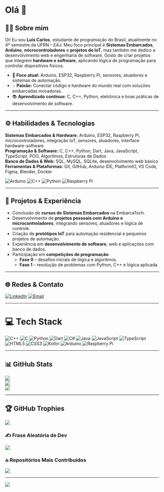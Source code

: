 # Olá 👋

## 👨‍💻 Sobre mim
Oi! Eu sou **Luis Carlos**, estudante de programação do Brasil, atualmente no 4º semestre da UFRN – EAJ. Meu foco principal é **Sistemas Embarcados**, **Arduino**, **microcontroladores** e **projetos de IoT**, mas também me dedico a desenvolvimento web e engenharia de software. Gosto de criar projetos que integrem **hardware e software**, aplicando lógica de programação para controlar dispositivos físicos.  

- 🎯 **Foco atual:** Arduino, ESP32, Raspberry Pi, sensores, atuadores e sistemas de automação.  
- 💡 **Paixão:** Conectar código e hardware do mundo real com soluções embarcadas inovadoras.  
- 📚 **Aprendizado contínuo:** C, C++, Python, eletrônica e boas práticas de desenvolvimento de software.  

---

## ⚙️ Habilidades & Tecnologias

**Sistemas Embarcados & Hardware:** Arduino, ESP32, Raspberry Pi, microcontroladores, integração IoT, sensores, atuadores, interface hardware-software  
**Programação & Software:** C, C++, Python, Dart, Java, JavaScript, TypeScript, POO, Algoritmos, Estruturas de Dados  
**Banco de Dados & Web:** SQL, MySQL, SQLite, desenvolvimento web básico  
**Ferramentas & Plataformas:** Git, GitHub, Arduino IDE, PlatformIO, VS Code, Figma, Blender, Docker  

![Arduino](https://img.shields.io/badge/-Arduino-00979D?style=for-the-badge&logo=Arduino&logoColor=white)
![C++](https://img.shields.io/badge/c++-%2300599C.svg?style=for-the-badge&logo=c%2B%2B&logoColor=white)
![Python](https://img.shields.io/badge/python-3670A0?style=for-the-badge&logo=python&logoColor=ffdd54)
![Raspberry Pi](https://img.shields.io/badge/-Raspberry_Pi-C51A4A?style=for-the-badge&logo=Raspberry-Pi)

---

## 📂 Projetos & Experiência
- Conclusão de **cursos de Sistemas Embarcados** na EmbarcaTech.  
- Desenvolvimento de **projetos pessoais com Arduino e microcontroladores**, integrando sensores, atuadores e lógica de controle.  
- Criação de **protótipos IoT** para automação residencial e pequenos projetos de automação.  
- Experiência em **desenvolvimento de software**, web e aplicações com banco de dados.  
- Participação em **competições de programação**:  
  - **Fase 0** – desafios iniciais de lógica e algoritmos.  
  - **Fase 1** – resolução de problemas com Python, C++ e lógica aplicada.  

---

## 🌐 Redes & Contato
[![LinkedIn](https://img.shields.io/badge/LinkedIn-%230077B5.svg?logo=linkedin&logoColor=white)](https://linkedin.com/in/luis-carlos-717465237/) 
[![Email](https://img.shields.io/badge/Email-D14836?logo=gmail&logoColor=white)](mailto:luiscff791@gmail.com)

---

# 💻 Tech Stack
![C++](https://img.shields.io/badge/c++-%2300599C.svg?style=for-the-badge&logo=c%2B%2B&logoColor=white) 
![C](https://img.shields.io/badge/c-%2300599C.svg?style=for-the-badge&logo=c&logoColor=white) 
![Python](https://img.shields.io/badge/python-3670A0?style=for-the-badge&logo=python&logoColor=ffdd54) 
![Dart](https://img.shields.io/badge/dart-%230175C2.svg?style=for-the-badge&logo=dart&logoColor=white) 
![C#](https://img.shields.io/badge/c%23-%23239120.svg?style=for-the-badge&logo=csharp&logoColor=white) 
![Java](https://img.shields.io/badge/java-%23ED8B00.svg?style=for-the-badge&logo=openjdk&logoColor=white) 
![JavaScript](https://img.shields.io/badge/javascript-%23323330.svg?style=for-the-badge&logo=javascript&logoColor=%23F7DF1E) 
![TypeScript](https://img.shields.io/badge/typescript-%23007ACC.svg?style=for-the-badge&logo=typescript&logoColor=white) 
![HTML5](https://img.shields.io/badge/html5-%23E34F26.svg?style=for-the-badge&logo=html5&logoColor=white) 
![CSS3](https://img.shields.io/badge/css3-%231572B6.svg?style=for-the-badge&logo=css3&logoColor=white) 
![Kotlin](https://img.shields.io/badge/kotlin-%237F52FF.svg?style=for-the-badge&logo=kotlin&logoColor=white) 
![Arduino](https://img.shields.io/badge/-Arduino-00979D?style=for-the-badge&logo=Arduino&logoColor=white) 
![Raspberry Pi](https://img.shields.io/badge/-Raspberry_Pi-C51A4A?style=for-the-badge&logo=Raspberry-Pi)

---

## 📊 GitHub Stats
![](https://github-readme-stats.vercel.app/api?username=LuiscffBRA&theme=gruvbox&hide_border=false&include_all_commits=true&count_private=true)<br/>
![](https://nirzak-streak-stats.vercel.app/?user=LuiscffBRA&theme=gruvbox&hide_border=false)<br/>
![](https://github-readme-stats.vercel.app/api/top-langs/?username=LuiscffBRA&theme=gruvbox&hide_border=false&include_all_commits=true&count_private=true&layout=compact)

---

## 🏆 GitHub Trophies
![](https://github-profile-trophy.vercel.app/?username=LuiscffBRA&theme=radical&no-frame=false&no-bg=false&margin-w=4)

### ✍️ Frase Aleatória de Dev
![](https://quotes-github-readme.vercel.app/api?type=horizontal&theme=radical)

### 🔝 Repositórios Mais Contribuídos
![](https://github-contributor-stats.vercel.app/api?username=LuiscffBRA&limit=5&theme=dark&combine_all_yearly_contributions=true)

---
[![](https://visitcount.itsvg.in/api?id=LuiscffBRA&icon=0&color=0)](https://visitcount.itsvg.in)
